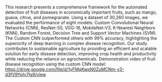 This research presents a comprehensive framework for the automated detection of fruit diseases in economically important fruits, such as mango, guava, citrus, and pomegranate. Using a dataset of 30,260 images, we evaluated the performance of eight models: Custom Convolutional Neural Networks (CNN), ResNet-50, VGG-16, MobileNet-V3, K-Nearest Neighbors (KNN), Random Forest, Decision Tree and Support Vector Machines (SVM). The Custom CNN outperformed others with 99% accuracy, highlighting the superiority of deep learning in complex disease recognition. Our study contributes to sustainable agriculture by providing an efficient and scalable solution for early disease detection, improving crop health and productivity while reducing the reliance on agrochemicals.
Demonstration video of fruit disease recognition using the custom CNN model: https://drive.google.com/file/d/1yFMqKwpN0ZuMCNm-y3-d3fV9YpIy7lg9/view
